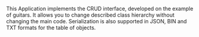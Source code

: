 This Application implements the CRUD interface, developed on the example of guitars.
It allows you to change described class hierarchy without changing the main code. 
Serialization is also supported in JSON, BIN and TXT formats for the table of objects.
